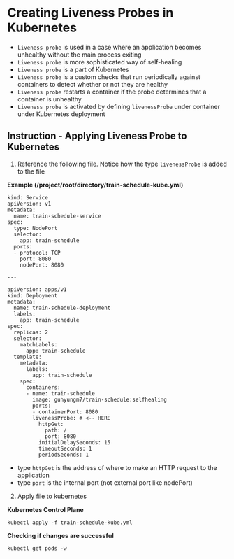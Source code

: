 # Creating Liveness Probes in Kubernetes

- `Liveness probe` is used in a case where an application becomes unhealthy without the main process exiting
- `Liveness probe` is more sophisticated way of self-healing
- `Liveness probe` is a part of Kubernetes
- `Liveness probe` is a custom checks that run periodically against containers to detect whether or not they are healthy
- `Liveness probe` restarts a container if the probe determines that a container is unhealthy
- `Liveness probe` is activated by defining `livenessProbe` under container under Kubernetes deployment

## Instruction - Applying Liveness Probe to Kubernetes

1. Reference the following file. Notice how the type `livenessProbe` is added to the file

**Example (/project/root/directory/train-schedule-kube.yml)**
```
kind: Service
apiVersion: v1
metadata:
  name: train-schedule-service
spec:
  type: NodePort
  selector:
    app: train-schedule
  ports:
  - protocol: TCP
    port: 8080
    nodePort: 8080

---

apiVersion: apps/v1
kind: Deployment
metadata:
  name: train-schedule-deployment
  labels:
    app: train-schedule
spec:
  replicas: 2
  selector:
    matchLabels:
      app: train-schedule
  template:
    metadata:
      labels:
        app: train-schedule
    spec:
      containers:
      - name: train-schedule
        image: guhyungm7/train-schedule:selfhealing
        ports:
        - containerPort: 8080
        livenessProbe: # <-- HERE
          httpGet:
            path: /
            port: 8080
          initialDelaySeconds: 15
          timeoutSeconds: 1
          periodSeconds: 1
```

- type `httpGet` is the address of where to make an HTTP request to the application
- type `port` is the internal port (not external port like nodePort)

2. Apply file to kubernetes

**Kubernetes Control Plane**
```
kubectl apply -f train-schedule-kube.yml
```

**Checking if changes are successful**
```
kubectl get pods -w
```

#